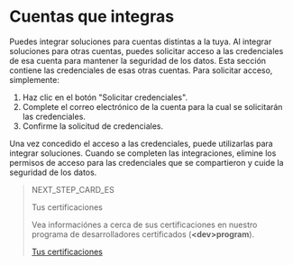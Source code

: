 # Cuentas que integras
 
Puedes integrar soluciones para cuentas distintas a la tuya. Al integrar soluciones para otras cuentas, puedes solicitar acceso a las credenciales de esa cuenta para mantener la seguridad de los datos. Esta sección contiene las credenciales de esas otras cuentas. Para solicitar acceso, simplemente:
 
1. Haz clic en el botón "Solicitar credenciales".
2. Complete el correo electrónico de la cuenta para la cual se solicitarán las credenciales.
3. Confirme la solicitud de credenciales.
 
Una vez concedido el acceso a las credenciales, puede utilizarlas para integrar soluciones. Cuando se completen las integraciones, elimine los permisos de acceso para las credenciales que se compartieron y cuide la seguridad de los datos.

> NEXT_STEP_CARD_ES
>
> Tus certificaciones
>
> Vea informaciónes a cerca de sus certificaciones en nuestro programa de desarrolladores certificados (**&lt;dev&gt;program**).
>
> [Tus certificaciones](https://www.mercadopago[FAKER][URL][DOMAIN]/developers/es/guides/resources/dashboard/certification)